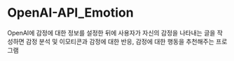 # OpenAI-API_Emotion
OpenAI에 감정에 대한 정보를 설정한 뒤에 사용자가 자신의 감정을 나타내는 글을 작성하면 감정 분석 및 이모티콘과 감정에 대한 반응, 감정에 대한 행동을 추천해주는 프로그램
